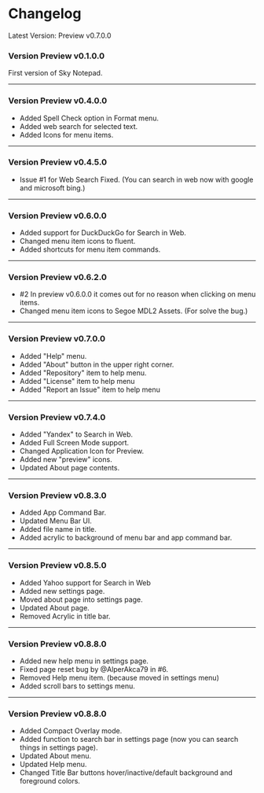 # Changelog
Latest Version: Preview v0.7.0.0

### Version Preview v0.1.0.0
First version of Sky Notepad.

***


### Version Preview v0.4.0.0
- Added Spell Check option in Format menu.
- Added web search for selected text.
- Added Icons for menu items.

***

### Version Preview v0.4.5.0
- Issue #1 for Web Search Fixed. (You can search in web now with google and microsoft bing.)

***

### Version Preview v0.6.0.0
- Added support for DuckDuckGo for Search in Web.
- Changed menu item icons to fluent.
- Added shortcuts for menu item commands.

***

### Version Preview v0.6.2.0
- #2 In preview v0.6.0.0 it comes out for no reason when clicking on menu items.
- Changed menu item icons to Segoe MDL2 Assets. (For solve the bug.)

***

### Version Preview v0.7.0.0
- Added "Help" menu.
- Added "About" button in the upper right corner.
- Added "Repository" item to help menu.
- Added "License" item to help menu
- Added "Report an Issue" item to help menu

***

### Version Preview v0.7.4.0
- Added "Yandex" to Search in Web.
- Added Full Screen Mode support.
- Changed Application Icon for Preview.
- Added new "preview" icons.
- Updated About page contents.

***

### Version Preview v0.8.3.0
- Added App Command Bar.
- Updated Menu Bar UI.
- Added file name in title.
- Added acrylic to background of menu bar and app command bar.

***

### Version Preview v0.8.5.0
- Added Yahoo support for Search in Web
- Added new settings page.
- Moved about page into settings page.
- Updated About page.
- Removed Acrylic in title bar.

***

### Version Preview v0.8.8.0
- Added new help menu in settings page.
- Fixed page reset bug by @AlperAkca79 in #6.
- Removed Help menu item. (because moved in settings menu)
- Added scroll bars to settings menu.

***

### Version Preview v0.8.8.0
- Added Compact Overlay mode.
- Added function to search bar in settings page (now you can search things in settings page).
- Updated About menu.
- Updated Help menu.
- Changed Title Bar buttons hover/inactive/default background and foreground colors.